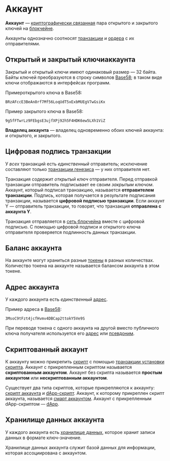 # Аккаунт

**Аккаунт** — [криптографически связанная](https://ru.wikipedia.org/wiki/Криптосистема_с_открытым_ключом) пара открытого и закрытого ключей на [блокчейне](/blockchain/blockchain.md).

Аккаунты однозначно соотносят [транзакции](/blockchain/transaction.md) и [ордера](/blockchain/order.md) с их отправителями.

## Открытый и закрытый ключиаккаунта

Закрытый и открытый ключи имеют одинаковый размер — 32 байта. Байты ключей преобразуются в строку символов [Base58](https://ru.wikipedia.org/wiki/Base58); в таком виде ключи отображаются в интерфейсах программ.

Примероткрытого ключа в Base58:

```
BRzAFccE3BeAn8rf7Mf56LoqUdT5xExbMUEgV7wGsiKx
```

Пример закрытого ключа в Base58:

```
9g5fFTwrLz9FEbgsE3ujfXPj92h5F4HDK6ew5LXh1ViZ
```

**Владелец аккаунта** — владелец одновременно обоих ключей аккаунта: и открытого, и закрытого.



## Цифровая подпись транзакции

У _всех_ транзакций есть _единственный_ отправитель; исключение составляют только [транзакции генезиса](/blockchain/transaction-type/genesis-transaction.md) — у них отправителя нет.

Транзакция содержит _открытый ключ_ отправителя. Перед отправкой транзакции отправитель подписывает ее своим _закрытым ключом_. Аккаунт, который подписал транзакцию, называется **отправителем транзакции**. Подпись, которая получается в результате подписания транзакции, называется **цифровой подписью транзакции**. Если аккаунт Y — отправитель транзакции, то говорят, что транзакция **отправлена с аккаунта Y**.

Транзакция отправляется в [сеть блокчейна](/blockchain/blockchain-network.md) вместе c цифровой подписью. С помощью цифровой подписи и открытого ключа отправителя проверяется подлинность данных транзакции.

## Баланс аккаунта

На аккаунте могут храниться разные [токены](/blockchain/token.md) в разных количествах. Количество токена на аккаунте называется балансом аккаунта в этом токене.

## Адрес аккаунта

У каждого аккаунта есть _единственный_ [адрес](/blockchain/address.md).

Пример адреса в [Base58](https://ru.wikipedia.org/wiki/Base58):

```
3MsoC9tFzt4jcfHvmv4DBCap2ttokY5Ve9S
```

При переводе токена с одного аккаунта на другой вместо публичного ключа получателя используется его [адрес](/blockchain/address.md) или [псевдоним](/blockchain/alias.md).



## Скриптованный аккаунт

К аккаунту можно прикрепить [скрипт](/ride/script.md) с помощью [транзакции установки скрипта](/blockchain/transaction-type/set-script-transaction.md). Аккаунт с прикрепленным скриптом называется **скриптованным аккаунтом**. Аккаунт без скрипта называется **простым аккаунтом** или **нескриптованным аккаунтом**.

Существует два типа скриптов, которые прикрепляются к аккаунту: [скрипт аккаунта](/ride/script/script-types/account-script.md) и [dApp-скрипт](/ride/script/script-types/dapp-script.md). Аккаунт, к которому прикреплен скрипт аккаунта, называется [смарт аккаунтом](/blockchain/account/smart-account.md). Аккаунт с прикрепленным dApp-скриптом — [dApp](/blockchain/account/dapp.md).



## Хранилище данных аккаунта

У каждого аккаунта есть [хранилище данных](/blockchain/account/account-data-storage.md), которое хранит записи данных в формате ключ-значение.

Хранилище данных аккаунта служит базой данных для информации, которая ассоциирована с аккаунтом.
